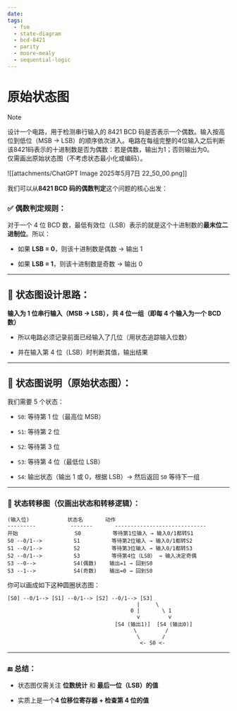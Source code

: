 ```yaml
---
date: 
tags:
  - fsm
  - state-diagram
  - bcd-8421
  - parity
  - moore-mealy
  - sequential-logic
---
```

# 原始状态图

> [!NOTE]
> 设计一个电路，用于检测串行输入的 8421 BCD 码是否表示一个偶数。输入按高位到低位（MSB → LSB）的顺序依次进入。电路在每组完整的4位输入之后判断该8421码表示的十进制数是否为偶数：若是偶数，输出为1；否则输出为0。  
仅需画出原始状态图（不考虑状态最小化或编码）。

![[attachments/ChatGPT Image 2025年5月7日 22_50_00.png]]

我们可以从**8421 BCD 码的偶数判定**这个问题的核心出发：

### ✅ **偶数判定规则**：

对于一个 4 位 BCD 数，最低有效位（LSB）表示的就是这个十进制数的**最末位二进制位**。所以：

- 如果 **LSB = 0**，则该十进制数是偶数 → 输出 1
    
- 如果 **LSB = 1**，则该十进制数是奇数 → 输出 0
    

---

## 🔧 状态图设计思路：

**输入为 1 位串行输入（MSB → LSB），共 4 位一组（即每 4 个输入为一个 BCD 数）**

- 所以电路必须记录前面已经输入了几位（用状态追踪输入位数）
    
- 并在输入第 4 位（LSB）时判断其值，输出结果
    

---

## 🎯 状态图说明（原始状态图）：

我们需要 5 个状态：

- `S0`: 等待第 1 位（最高位 MSB）
    
- `S1`: 等待第 2 位
    
- `S2`: 等待第 3 位
    
- `S3`: 等待第 4 位（最低位 LSB）
    
- `S4`: 输出状态（输出 1 或 0，根据 LSB）→ 然后返回 `S0` 等待下一组
    

---

### 🔁 状态转移图（仅画出状态和转移逻辑）：

```plaintext
(输入位)            状态名       动作
---------           -------       -----------------------------
开始                  S0          等待第1位输入 → 输入0/1都转S1
S0 --0/1-->          S1          等待第2位输入 → 输入0/1都转S2
S1 --0/1-->          S2          等待第3位输入 → 输入0/1都转S3
S2 --0/1-->          S3          等待第4位（LSB） → 输入决定奇偶
S3 --0-->            S4(偶数)    输出=1 → 回到S0
S3 --1-->            S4(奇数)    输出=0 → 回到S0
```

你可以画成如下这种圆圈状态图：

```plaintext
[S0] --0/1--> [S1] --0/1--> [S2] --0/1--> [S3]
                                         |     \
                                       0 |       \ 1
                                         v         v
                                  [S4 (输出1)]  [S4 (输出0)]
                                        \         /
                                         \       /
                                          <- S0 <-
```

---

### 🔚 总结：

- 状态图仅需关注 **位数统计** 和 **最后一位（LSB）的值**
    
- 实质上是一个**4 位移位寄存器 + 检查第 4 位的值**
    